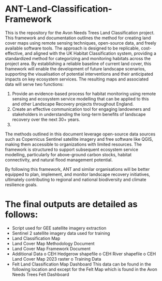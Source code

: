 # ANT-Land-Classification-Framework

This is the repository for the Avon Needs Trees Land Classification project. This framework and documentation outlines the method for creating land cover maps using remote sensing techniques, open-source data, and freely available software tools. The approach is designed to be replicable, cost-effective, and aligned with the UK Habitat Classification system, providing a standardized method for categorizing and monitoring habitats across the project area.
By establishing a reliable baseline of current land cover, this framework will enable the development of future landscape scenarios, supporting the visualisation of potential interventions and their anticipated impacts on key ecosystem services. The resulting maps and associated data will serve two functions:
1.	Provide an evidence-based process for habitat monitoring using remote sensing and ecosystem service modelling that can be applied to this and other Landscape Recovery projects throughout England.
2.	Create an effective communication tool for engaging landowners and stakeholders in understanding the long-term benefits of landscape recovery over the next 30+ years.
3.	
The methods outlined in this document leverage open-source data sources such as Copernicus Sentinel satellite imagery and free software like QGIS, making them accessible to organizations with limited resources. The framework is structured to support subsequent ecosystem service modelling, particularly for above-ground carbon stocks, habitat connectivity, and natural flood management potential.

By following this framework, ANT and similar organisations will be better equipped to plan, implement, and monitor landscape recovery initiatives, ultimately contributing to regional and national biodiversity and climate resilience goals.



# The final outputs are detailed as follows: 
-	Script used for GEE satellite imagery extraction
-	Sentinel 2 satellite imagery data used for training
-	Land Classification Map
-	Land Cover Map Methodology Document
-	Land Cover Map Framework Document
-	Additional Data
  o	CEH Hedgerow shapefile
  o	CEH River shapefile
  o	CEH Land Cover Map 2023 raster
  o	Training Data
-	Felt Land Classification Map Dashboard 
This data can be found in the following location and except for the Felt Map which is found in the Avon Needs Trees Felt Dashboard
